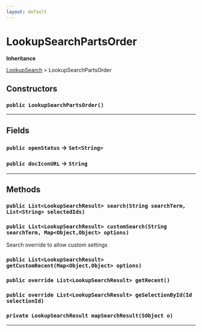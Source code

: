 ```yaml
---
layout: default
---
```

# LookupSearchPartsOrder

**Inheritance**

[LookupSearch](./LookupSearch.md)
 &gt; 
LookupSearchPartsOrder

## Constructors
### `public LookupSearchPartsOrder()`
---
## Fields

### `public openStatus` → `Set<String>`


### `public docIconURL` → `String`


---
## Methods
### `public List<LookupSearchResult> search(String searchTerm, List<String> selectedIds)`
### `public List<LookupSearchResult> customSearch(String searchTerm, Map<Object,Object> options)`

Search override to allow custom settings

### `public List<LookupSearchResult> getCustomRecent(Map<Object,Object> options)`
### `public override List<LookupSearchResult> getRecent()`
### `public override List<LookupSearchResult> geSelectionById(Id selectionId)`
### `private LookupSearchResult mapSearchResult(SObject o)`
---
